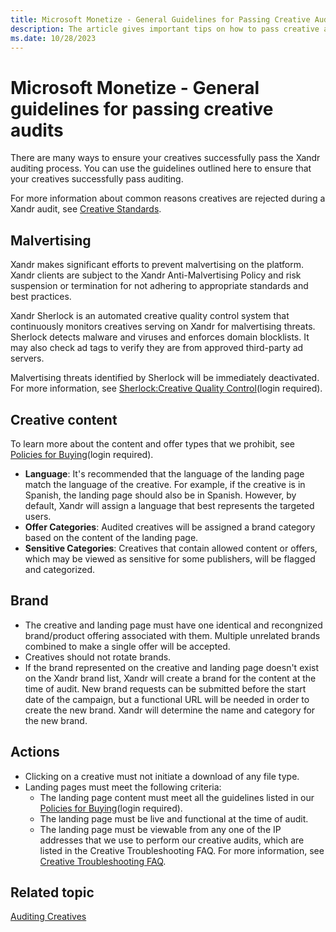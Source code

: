 ```yaml
---
title: Microsoft Monetize - General Guidelines for Passing Creative Audits
description: The article gives important tips on how to pass creative audits successfully. It shares valuable insights and best practices to make sure your creative work meets standards.
ms.date: 10/28/2023
---
```


# Microsoft Monetize - General guidelines for passing creative audits

There are many ways to ensure your creatives successfully pass the Xandr auditing process. You can use the guidelines outlined here to ensure that your creatives successfully pass auditing.

For more information about common reasons creatives are rejected during a Xandr audit, see [Creative Standards](creative-standards.md).

## Malvertising

Xandr makes significant efforts to prevent malvertising on the platform. Xandr clients are subject to the Xandr Anti-Malvertising Policy and risk suspension or termination for not adhering to appropriate standards and best practices.

Xandr Sherlock is an automated creative quality control system that continuously monitors creatives serving on Xandr for malvertising threats. Sherlock detects malware and viruses and enforces domain blocklists. It may also check ad tags to verify they are from approved third-party ad servers.

Malvertising threats identified by Sherlock will be immediately deactivated. For more information, see [Sherlock:Creative Quality Control](sherlock-creative-quality-control.md)(login required).

## Creative content

To learn more about the content and offer types that we prohibit, see [Policies for Buying](https://microsoftapc.sharepoint.com/teams/XandrServicePolicies/SitePages/Policies-for-Buying.aspx)(login required).

- **Language**: It's recommended that the language of the landing page match the language of the creative. For example, if the creative is in Spanish, the landing page should also be in Spanish. However, by default, Xandr will assign a language that best represents the targeted users.
- **Offer Categories**: Audited creatives will be assigned a brand category based on the content of the landing page.
- **Sensitive Categories**: Creatives that contain allowed content or offers, which may be viewed as sensitive for some publishers, will be flagged and categorized.

## Brand

- The creative and landing page must have one identical and recongnized brand/product offering associated with them. Multiple unrelated brands combined to make a single offer will be accepted.
- Creatives should not rotate brands.
- If the brand represented on the creative and landing page doesn't exist on the Xandr brand list, Xandr will create a brand for the content at the time of audit. New brand requests can be submitted before the start date of the campaign, but a functional URL will be needed in order to create the new brand. Xandr will determine the name and category for the new brand.

## Actions

- Clicking on a creative must not initiate a download of any file type.
- Landing pages must meet the following criteria:
  - The landing page content must meet all the guidelines listed in our [Policies for Buying](https://microsoftapc.sharepoint.com/teams/XandrServicePolicies/SitePages/Policies-for-Buying.aspx)(login required).
  - The landing page must be live and functional at the time of audit.
  - The landing page must be viewable from any one of the IP addresses that we use to perform our creative audits, which are listed in the Creative Troubleshooting FAQ. For more information, see [Creative Troubleshooting FAQ](../bidders/creative---faq.md).

## Related topic

[Auditing Creatives](auditing-creatives.md)

